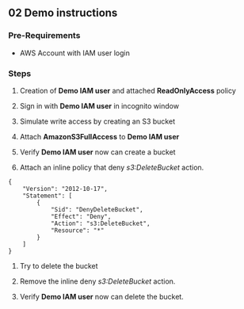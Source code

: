 ## 02 Demo instructions

### Pre-Requirements

  - AWS Account with IAM user login

### Steps

1. Creation of **Demo IAM user** and attached **ReadOnlyAccess** policy

1. Sign in with **Demo IAM user** in incognito window

1. Simulate write access by creating an S3 bucket

1. Attach **AmazonS3FullAccess** to **Demo IAM user**

1. Verify **Demo IAM user** now can create a bucket

1. Attach an inline policy that deny *s3:DeleteBucket* action.

```
{
    "Version": "2012-10-17",
    "Statement": [
        {
            "Sid": "DenyDeleteBucket",
            "Effect": "Deny",
            "Action": "s3:DeleteBucket",
            "Resource": "*"
        }
    ]
}
```

1. Try to delete the bucket

1. Remove the inline deny *s3:DeleteBucket* action.

1. Verify **Demo IAM user** now can delete the bucket.


